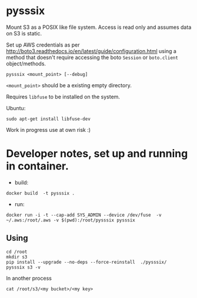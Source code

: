 # pysssix

Mount S3 as a POSIX like file system. Access is read only and assumes data on S3 is static.

Set up AWS credentials as per http://boto3.readthedocs.io/en/latest/guide/configuration.html using a method that doesn't require accessing the boto `Session` or `boto.client` object/methods.

```
pysssix <mount_point> [--debug]
```

`<mount_point>` should be a existing empty directory.

Requires `libfuse` to be installed on the system. 

Ubuntu:
```
sudo apt-get install libfuse-dev
``` 
 
Work in progress use at own risk :)



 # Developer notes, set up and running in container.

 - build: 
 ```
 docker build  -t pysssix .
 ```

 - run:
 ```
 docker run -i -t --cap-add SYS_ADMIN --device /dev/fuse  -v ~/.aws:/root/.aws -v $(pwd):/root/pysssix pysssix
 ```

## Using
```
cd /root
mkdir s3
pip install --upgrade --no-deps --force-reinstall  ./pysssix/
pysssix s3 -v
```

In another process

```
cat /root/s3/<my bucket>/<my key>
```